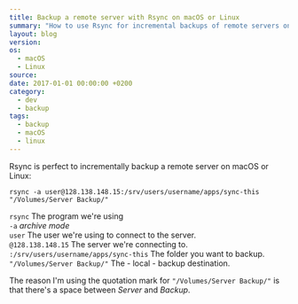 ```yaml
---
title: Backup a remote server with Rsync on macOS or Linux
summary: "How to use Rsync for incremental backups of remote servers on macOS or Linux systems."
layout: blog
version:
os:
  - macOS
  - Linux
source:
date: 2017-01-01 00:00:00 +0200
category:
  - dev
  - backup
tags:
  - backup
  - macOS
  - linux
---
```


Rsync is perfect to incrementally backup a remote server on macOS or Linux:

`rsync -a user@128.138.148.15:/srv/users/username/apps/sync-this "/Volumes/Server Backup/"`

`rsync` The program we're using
<br>`-a` _archive mode_
<br>`user` The user we're using to connect to the server.
<br>`@128.138.148.15` The server we're connecting to.
<br>`:/srv/users/username/apps/sync-this` The folder you want to backup.
<br>`"/Volumes/Server Backup/"` The - local - backup destination.

The reason I'm using the quotation mark for `"/Volumes/Server Backup/"` is that there's a space between _Server_ and _Backup_.
